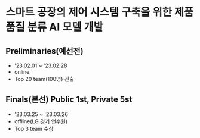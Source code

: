 # 스마트 공장의 제어 시스템 구축을 위한 제품 품질 분류 AI 모델 개발

## Preliminaries(예선전)
  - '23.02.01 ~ '23.02.28
  - online
  - Top 20 team(100명) 진출

## Finals(본선) Public 1st, Private 5st
  - '23.03.25 ~ '23.03.26
  - offline(LG 경기 연수원)
  - Top 3 team 수상

